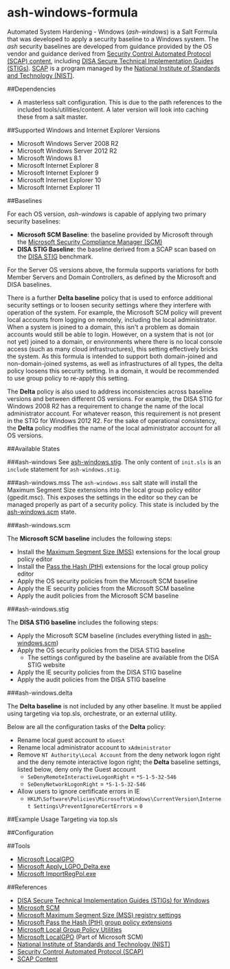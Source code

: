 # ash-windows-formula
Automated System Hardening - Windows (*ash-windows*) is a Salt Formula that was 
developed to apply a security baseline to a Windows system. The *ash* security 
baselines are developed from guidance provided by the OS vendor and guidance 
derived from [Security Control Automated Protocol (SCAP) content][2], including 
[DISA Secure Technical Implementation Guides (STIGs)][4]. [SCAP][1] is a 
program managed by the [National Institute of Standards and Technology 
(NIST)][0].


##Dependencies

- A masterless salt configuration. This is due to the path references to the 
included tools/utilities/content. A later version will look into caching these 
from a salt master.


##Supported Windows and Internet Explorer Versions

- Microsoft Windows Server 2008 R2
- Microsoft Windows Server 2012 R2
- Microsoft Windows 8.1
- Microsoft Internet Explorer 8
- Microsoft Internet Explorer 9
- Microsoft Internet Explorer 10
- Microsoft Internet Explorer 11

##Baselines

For each OS version, *ash-windows* is capable of applying two primary security 
baselines: 
- **Microsoft SCM Baseline**: the baseline provided by Microsoft through the 
[Microsoft Security Compliance Manager (SCM)][3]
- **DISA STIG Baseline**: the baseline derived from a SCAP scan based 
on the [DISA STIG][4] benchmark. 

For the Server OS versions above, the formula supports variations for both 
Member Servers and Domain Controllers, as defined by the Microsoft and DISA 
baselines.

There is a further **Delta baseline** policy that is used to enforce 
additional security settings or to loosen security settings where they 
interfere with operation of the system. For example, the Microsoft SCM policy 
will prevent local accounts from logging on remotely, including the local 
administrator. When a system is joined to a domain, this isn't a problem as 
domain accounts would still be able to login. However, on a system that is not 
(or not yet) joined to a domain, or environments where there is no local 
console access (such as many cloud infrastructures), this setting effectively 
bricks the system. As this formula is intended to support both domain-joined 
and non-domain-joined systems, as well as infrastructures of all types, the 
delta policy loosens this security setting. In a domain, it would be 
recommended to use group policy to re-apply this setting.

The **Delta** policy is also used to address inconsistencies across baseline 
versions and between different OS versions. For example, the DISA STIG for 
Windows 2008 R2 has a requirement to change the name of the local 
administrator account. For whatever reason, this requirement is not present in 
the STIG for Windows 2012 R2. For the sake of operational consistency, the 
**Delta** policy modifies the name of the local administrator account for all 
OS versions. 

##Available States

###ash-windows
See [ash-windows.stig](#ash-windowsstig). The only content of `init.sls` is an 
`include` statement for `ash-windows.stig`.

###ash-windows.mss
The `ash-windows.mss` salt state will install the Maximum Segment Size 
extensions into the local group policy editor (gpedit.msc). This exposes the 
settings in the editor so they can be managed properly as part of a security 
policy. This state is included by the [ash-windows.scm](#ash-windowsscm) state.

###ash-windows.scm

The **Microsoft SCM baseline** includes the following steps:

- Install the [Maximum Segment Size (MSS)][5] extensions for the local group 
policy editor
- Install the [Pass the Hash (PtH)][6] extensions for the local group 
policy editor
- Apply the OS security policies from the Microsoft SCM baseline
- Apply the IE security policies from the Microsoft SCM baseline
- Apply the audit policies from the Microsoft SCM baseline

###ash-windows.stig

The **DISA STIG baseline** includes the following steps:

- Apply the Microsoft SCM baseline (includes everything listed in 
[ash-windows.scm](#ash-windowsscm))
- Apply the OS security policies from the DISA STIG baseline
  - The settings configured by the baseline are available from the DISA STIG 
website
- Apply the IE security policies from the DISA STIG baseline
- Apply the audit policies from the DISA STIG baseline

###ash-windows.delta

The **Delta baseline** is not included by any other baseline. It must be 
applied using targeting via top.sls, orchestrate, or an external utility.

Below are all the configuration tasks of the **Delta** policy:

- Rename local guest account to `xGuest`
- Rename local administrator account to `xAdministrator`
- Remove `NT Authority\Local Account` from the deny network logon right and 
the deny remote interactive logon right; the **Delta** baseline settings, 
listed below, deny only the Guest account
  - `SeDenyRemoteInteractiveLogonRight` = `*S-1-5-32-546`
  - `SeDenyNetworkLogonRight` = `*S-1-5-32-546`
- Allow users to ignore certificate errors in IE
  - `HKLM\Software\Policies\Microsoft\Windows\CurrentVersion\Internet Settings\PreventIgnoreCertErrors` = `0`


##Example Usage
Targeting via top.sls


##Configuration


##Tools
- [Microsoft LocalGPO][8]
- [Microsoft Apply_LGPO_Delta.exe][7]
- [Microsoft ImportRegPol.exe][7]


##References
- [DISA Secure Technical Implementation Guides (STIGs) for Windows][4]
- [Microsoft SCM][3]
- [Microsoft Maximum Segment Size (MSS) registry settings][5]
- [Microsoft Pass the Hash (PtH) group policy extensions][6]
- [Microsoft Local Group Policy Utilities][7]
- [Microsoft LocalGPO][8] (Part of Microsoft SCM)
- [National Institute of Standards and Technology (NIST)][0]
- [Security Control Automated Protocol (SCAP)][1]
- [SCAP Content][2]

[0]: http://www.nist.gov
[1]: http://scap.nist.gov
[2]: http://web.nvd.nist.gov/view/ncp/repository?keyword=Microsoft+Windows&startIndex=0
[3]: http://www.microsoft.com/scm
[4]: http://iase.disa.mil/stigs/os/windows
[5]: https://technet.microsoft.com/en-us/library/dd349797(v=ws.10).aspx
[6]: http://blogs.technet.com/b/secguide/archive/2014/08/13/security-baselines-for-windows-8-1-windows-server-2012-r2-and-internet-explorer-11-final.aspx
[7]: http://blogs.technet.com/b/fdcc/archive/2008/05/07/lgpo-utilities.aspx
[8]: https://technet.microsoft.com/en-us/magazine/hh489604.aspx
